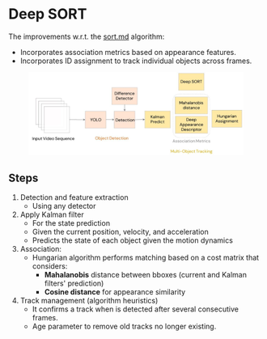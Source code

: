 # Deep SORT

The improvements w.r.t. the [sort.md](sort.md "mention") algorithm:

* Incorporates association metrics based on appearance features.
* Incorporates ID assignment to track individual objects across frames.

<figure><img src="../../../.gitbook/assets/image (126).png" alt=""><figcaption></figcaption></figure>

## Steps

1. Detection and feature extraction
   * Using any detector
2. Apply Kalman filter
   * For the state prediction
   * Given the current position, velocity, and acceleration
   * Predicts the state of each object given the motion dynamics
3. Association:
   * Hungarian algorithm performs matching based on a cost matrix that considers:
     * **Mahalanobis** distance between bboxes (current and Kalman filters' prediction)
     * **Cosine distance** for appearance similarity
4. Track management (algorithm heuristics)
   * It confirms a track when is detected after several consecutive frames.
   * Age parameter to remove old tracks no longer existing.
